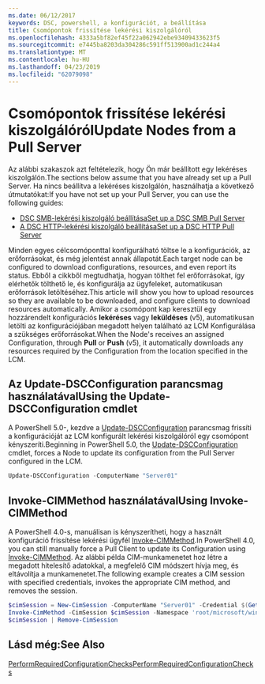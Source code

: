 ```yaml
---
ms.date: 06/12/2017
keywords: DSC, powershell, a konfigurációt, a beállítása
title: Csomópontok frissítése lekérési kiszolgálóról
ms.openlocfilehash: 4333a5bf82ef45f22a062942ebe93409433623f5
ms.sourcegitcommit: e7445ba8203da304286c591ff513900ad1c244a4
ms.translationtype: MT
ms.contentlocale: hu-HU
ms.lasthandoff: 04/23/2019
ms.locfileid: "62079098"
---
```

# <a name="update-nodes-from-a-pull-server"></a><span data-ttu-id="e5052-103">Csomópontok frissítése lekérési kiszolgálóról</span><span class="sxs-lookup"><span data-stu-id="e5052-103">Update Nodes from a Pull Server</span></span>

<span data-ttu-id="e5052-104">Az alábbi szakaszok azt feltételezik, hogy Ön már beállított egy lekéréses kiszolgálón.</span><span class="sxs-lookup"><span data-stu-id="e5052-104">The sections below assume that you have already set up a Pull Server.</span></span> <span data-ttu-id="e5052-105">Ha nincs beállítva a lekéréses kiszolgálón, használhatja a következő útmutatókat:</span><span class="sxs-lookup"><span data-stu-id="e5052-105">If you have not set up your Pull Server, you can use the following guides:</span></span>

- [<span data-ttu-id="e5052-106">DSC SMB-lekérési kiszolgáló beállítása</span><span class="sxs-lookup"><span data-stu-id="e5052-106">Set up a DSC SMB Pull Server</span></span>](pullServerSmb.md)
- [<span data-ttu-id="e5052-107">A DSC HTTP-lekérési kiszolgáló beállítása</span><span class="sxs-lookup"><span data-stu-id="e5052-107">Set up a DSC HTTP Pull Server</span></span>](pullServer.md)

<span data-ttu-id="e5052-108">Minden egyes célcsomóponttal konfigurálható töltse le a konfigurációk, az erőforrásokat, és még jelentést annak állapotát.</span><span class="sxs-lookup"><span data-stu-id="e5052-108">Each target node can be configured to download configurations, resources, and even report its status.</span></span> <span data-ttu-id="e5052-109">Ebből a cikkből megtudhatja, hogyan tölthet fel erőforrásokat, így elérhetők tölthető le, és konfigurálja az ügyfeleket, automatikusan erőforrások letöltéséhez.</span><span class="sxs-lookup"><span data-stu-id="e5052-109">This article will show you how to upload resources so they are available to be downloaded, and configure clients to download resources automatically.</span></span> <span data-ttu-id="e5052-110">Amikor a csomópont kap keresztül egy hozzárendelt konfigurációs **lekéréses** vagy **leküldéses** (v5), automatikusan letölti az konfigurációjában megadott helyen található az LCM Konfigurálása a szükséges erőforrásokat.</span><span class="sxs-lookup"><span data-stu-id="e5052-110">When the Node's receives an assigned Configuration, through **Pull** or **Push** (v5), it automatically downloads any resources required by the Configuration from the location specified in the LCM.</span></span>

## <a name="using-the-update-dscconfiguration-cmdlet"></a><span data-ttu-id="e5052-111">Az Update-DSCConfiguration parancsmag használatával</span><span class="sxs-lookup"><span data-stu-id="e5052-111">Using the Update-DSCConfiguration cmdlet</span></span>

<span data-ttu-id="e5052-112">A PowerShell 5.0-, kezdve a [Update-DSCConfiguration](/powershell/module/psdesiredstateconfiguration/update-dscconfiguration) parancsmag frissíti a konfigurációját az LCM konfigurált lekérési kiszolgálóról egy csomópont kényszeríti.</span><span class="sxs-lookup"><span data-stu-id="e5052-112">Beginning in PowerShell 5.0, the [Update-DSCConfiguration](/powershell/module/psdesiredstateconfiguration/update-dscconfiguration) cmdlet, forces a Node to update its configuration from the Pull Server configured in the LCM.</span></span>

```powershell
Update-DSCConfiguration -ComputerName "Server01"
```

## <a name="using-invoke-cimmethod"></a><span data-ttu-id="e5052-113">Invoke-CIMMethod használatával</span><span class="sxs-lookup"><span data-stu-id="e5052-113">Using Invoke-CIMMethod</span></span>

<span data-ttu-id="e5052-114">A PowerShell 4.0-s, manuálisan is kényszerítheti, hogy a használt konfiguráció frissítése lekérési ügyfél [Invoke-CIMMethod](/powershell/module/cimcmdlets/invoke-cimmethod).</span><span class="sxs-lookup"><span data-stu-id="e5052-114">In PowerShell 4.0, you can still manually force a Pull Client to update its Configuration using [Invoke-CIMMethod](/powershell/module/cimcmdlets/invoke-cimmethod).</span></span> <span data-ttu-id="e5052-115">Az alábbi példa CIM-munkamenetet hoz létre a megadott hitelesítő adatokkal, a megfelelő CIM módszert hívja meg, és eltávolítja a munkamenetet.</span><span class="sxs-lookup"><span data-stu-id="e5052-115">The following example creates a CIM session with specified credentials, invokes the appropriate CIM method, and removes the session.</span></span>

```powershell
$cimSession = New-CimSession -ComputerName "Server01" -Credential $(Get-Credential)
Invoke-CimMethod -CimSession $cimSession -Namespace 'root/microsoft/windows/desiredstateconfiguration' -Class 'MSFT_DscLocalConfigurationManager' -MethodName 'PerformRequiredConfigurationChecks' -Arguments @{ 'Flags' = [uint32]1 } -Verbose
$cimSession | Remove-CimSession
```

## <a name="see-also"></a><span data-ttu-id="e5052-116">Lásd még:</span><span class="sxs-lookup"><span data-stu-id="e5052-116">See Also</span></span>

[<span data-ttu-id="e5052-117">PerformRequiredConfigurationChecks</span><span class="sxs-lookup"><span data-stu-id="e5052-117">PerformRequiredConfigurationChecks</span></span>](/powershell/dsc/msft-dsclocalconfigurationmanager-performrequiredconfigurationchecks)
